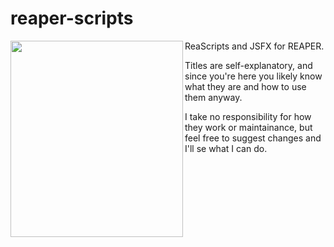 # reaper-scripts

<img align="left" width="276" height="314" src="https://www.reaper.fm/v5img/logo.jpg">

ReaScripts and JSFX for REAPER.

Titles are self-explanatory, and since you're here you likely know what they are and how to use them anyway. 

I take no responsibility for how they work or maintainance, but feel free to suggest changes and I'll se what I can do.
